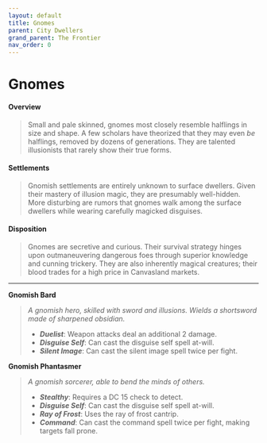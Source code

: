```yaml
---
layout: default
title: Gnomes
parent: City Dwellers
grand_parent: The Frontier
nav_order: 0
---
```


# Gnomes

#### Overview

> Small and pale skinned, gnomes most closely resemble halflings in size and shape. A few scholars have theorized that they may even _be_ halflings, removed by dozens of generations.  They are talented illusionists that rarely show their true forms.

#### Settlements

> Gnomish settlements are entirely unknown to surface dwellers. Given their mastery of illusion magic, they are presumably well-hidden. More disturbing are rumors that gnomes walk among the surface dwellers while wearing carefully magicked disguises.

#### Disposition

> Gnomes are secretive and curious. Their survival strategy hinges upon outmaneuvering dangerous foes through superior knowledge and cunning trickery. They are also inherently magical creatures; their blood trades for a high price in Canvasland markets.

---

**Gnomish Bard**

> _A gnomish hero, skilled with sword and illusions. Wields a shortsword made of sharpened obsidian._
>
> * ***Duelist***: Weapon attacks deal an additional 2 damage.
> * ***Disguise Self***: Can cast the disguise self spell at-will.
> * ***Silent Image***: Can cast the silent image spell twice per fight.

**Gnomish Phantasmer**

> _A gnomish sorcerer, able to bend the minds of others._
>
> * ***Stealthy***: Requires a DC 15 check to detect.
> * ***Disguise Self***: Can cast the disguise self spell at-will.
> * ***Ray of Frost***: Uses the ray of frost cantrip.
> * ***Command***: Can cast the command spell twice per fight, making targets fall prone.